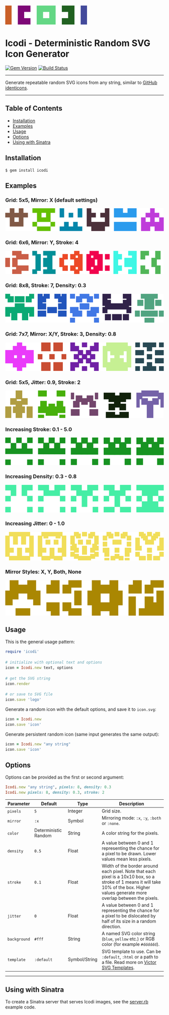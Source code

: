 ![logo](assets/logo.svg)

Icodi - Deterministic Random SVG Icon Generator
==================================================

[![Gem Version](https://badge.fury.io/rb/icodi.svg)](https://badge.fury.io/rb/icodi)
[![Build Status](https://travis-ci.com/DannyBen/icodi.svg?branch=master)](https://travis-ci.com/DannyBen/icodi)

---

Generate repeatable random SVG icons from any string, similar to 
[GitHub identicons].

---

Table of Contents
--------------------------------------------------

- [Installation](#installation)
- [Examples](#examples)
- [Usage](#usage)
- [Options](#options)
- [Using with Sinatra](#using-with-sinatra)


Installation
--------------------------------------------------

    $ gem install icodi



Examples
--------------------------------------------------

### Grid: 5x5, Mirror: X (default settings)

![strip1](assets/strip_default.svg)

### Grid: 6x6, Mirror: Y, Stroke: 4

![strip2](assets/strip_mirror_y.svg)

### Grid: 8x8, Stroke: 7, Density: 0.3

![strip3](assets/strip_thick_stroke.svg)

### Grid: 7x7, Mirror: X/Y, Stroke: 3, Density: 0.8

![strip4](assets/strip_mirror_both.svg)

### Grid: 5x5, Jitter: 0.9, Stroke: 2

![strip4](assets/strip_jitter.svg)

### Increasing Stroke: 0.1 - 5.0

![strip5](assets/strip_strokes.svg)

### Increasing Density: 0.3 - 0.8

![strip6](assets/strip_densities.svg)

### Increasing Jitter: 0 - 1.0

![strip6](assets/strip_jitters.svg)

### Mirror Styles: X, Y, Both, None

![strip7](assets/strip_mirrors.svg)


Usage
--------------------------------------------------

This is the general usage pattern:

```ruby
require 'icodi'

# initialize with optional text and options
icon = Icodi.new text, options

# get the SVG string
icon.render

# or save to SVG file
icon.save 'logo'
```

Generate a random icon with the default options, and save it to `icon.svg`:

```ruby
icon = Icodi.new
icon.save 'icon'
```

Generate persistent random icon (same input generates the same output):

```ruby
icon = Icodi.new "any string"
icon.save 'icon'
```

Options
--------------------------------------------------

Options can be provided as the first or second argument:

```ruby
Icodi.new "any string", pixels: 8, density: 0.3
Icodi.new pixels: 8, density: 0.3, stroke: 2
```

Parameter   | Default    | Type    | Description
------------|------------|---------|---------------------
`pixels`    | `5`        | Integer | Grid size.
`mirror`    | `:x`       | Symbol  | Mirroring mode: `:x`, `:y`, `:both` or `:none`.
`color`     | Deterministic Random | String | A color string for the pixels.
`density`   | `0.5`      | Float   | A value between 0 and 1 representing the chance for a pixel to be drawn. Lower values mean less pixels.
`stroke`    | `0.1`      | Float   | Width of the border around each pixel. Note that each pixel is a 10x10 box, so a stroke of 1 means it will take 10% of the box. Higher values generate more overlap between the pixels.
`jitter`    | `0`        | Float   | A value between 0 and 1 representing the chance for a pixel to be dislocated by half of its size in a random direction.
`background`| `#fff`     | String  | A named SVG color string (`blue`, `yellow` etc.) or RGB color (for example `#dddddd`).
`template`  | `:default` | Symbol/String | SVG template to use. Can be `:default`, `:html` or a path to a file. Read more on [Victor SVG Templates].

---


Using with Sinatra
--------------------------------------------------

To create a Sinatra server that serves Icodi images, see the 
[server.rb](server.rb) example code.



[GitHub identicons]: https://blog.github.com/2013-08-14-identicons/
[Victor SVG Templates]: https://github.com/DannyBen/victor#svg-templates
